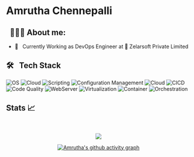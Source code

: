 # Amrutha Chennepalli 

## &nbsp; 👨🏻‍💻 About me:

- 🌱 &nbsp; Currently Working as DevOps Engineer at :office: Zelarsoft Private Limited




## 🛠 &nbsp; Tech Stack
![OS](https://img.shields.io/badge/Operating%20Systems-Linux%20%7C%20Windows%20%7C%20macOS-red)
![Cloud](https://img.shields.io/badge/Cloud%20Platform-AWS%20%7C%20Azure%20%7C%20GCP-blue)
![Scripting](https://img.shields.io/badge/Scripting-PowerShell%20%7C%20Bash-lemon)
![Configuration Management](https://img.shields.io/badge/Configuration%20Management-Ansible%20%7C%20Terraform%20%7C%20Vagrant-purple)
![Cloud](https://img.shields.io/badge/IAAC-Terraform%20%7C%20Pulumi-teal)
![CICD](https://img.shields.io/badge/CICD-Jenkins%20%7C%20GitOps%20%7C%20ArgoCD%20%7C%20FluxCD%20%7C%20RancherFleet-yellow)
![Code Quality](https://img.shields.io/badge/Code%20Analysis-SonarQube/Cloud-teal)
![WebServer](https://img.shields.io/badge/Webserver-Apache%20Server%20%7C%20Nginx-violet)
![Virtualization](https://img.shields.io/badge/Virtualization-Vagrant-skyblue) 
![Container](https://img.shields.io/badge/Containerization-Docker-blue)
![Orchestration](https://img.shields.io/badge/Orchestration-Kubernetes%20%7C%20K3s%20%7C%20K3d%20%7C%20kind-magenta)




## Stats :chart_with_upwards_trend: 

<br/> 

<div align="center">

  ![](https://github-readme-streak-stats.herokuapp.com/?user=amruthavarshinic&theme=dark&dates=33C4FF)
  
[![Amrutha's github activity graph](https://github-readme-activity-graph.vercel.app/graph?username=amruthavarshinic&theme=react-dark)](https://github.com/manohar217/github-readme-activity-graph)

</div>
